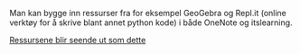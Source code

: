 Man kan bygge inn ressurser fra for eksempel GeoGebra og Repl.it (online verktøy for å skrive blant annet python kode) i både OneNote og itslearning.

[Ressursene blir seende ut som dette](https://stalegjelsten.github.io/embed-eksempler/)
